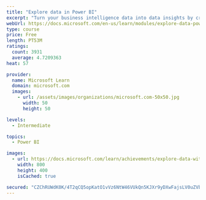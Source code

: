 ```yaml
---
title: "Explore data in Power BI"
excerpt: "Turn your business intelligence data into data insights by creating and configuring Power BI dashboards."
webUrl: https://docs.microsoft.com/en-us/learn/modules/explore-data-power-bi/
type: course
price: Free
length: PT53M
ratings:
  count: 3931
  average: 4.7209363
heat: 57

provider:
  name: Microsoft Learn
  domain: microsoft.com
  images:
    - url: /assets/images/organizations/microsoft.com-50x50.jpg
      width: 50
      height: 50

levels:
  - Intermediate

topics:
  - Power BI

images:
  - url: https://docs.microsoft.com/learn/achievements/explore-data-with-power-bi-desktop-social.png
    width: 800
    height: 400
    isCached: true

secured: "CZChRUWdK0K/4T2qCQ5opKatO1vVz6NtW46VUkQn5KJXr9yDXwFajsLV0uZVbQzPTzaTHKp0PDsI64I/A7Byk8IvvMQ3qrNlGYn/z92zfOdMlKS9FwctKW8eHuKujXt2K7LWmuP8QijrTST/Gn8Q72xsR1tEALYOvcZ70ilV/AiPCigMSsjDxfC1ULdxblvTY8s3MTrJ26oPGH56pEU3xuMkiIhmjxjL9z9JQAlavHzREkEH8zH2MkuV9u0fXY2wTdVZFcFdVLPKkyQxzIo+idCfTugjRWj36Ut72sEBi9EfP5qEAf0U9l8pkq619iS1/ytDcA7mnDPt0BMGK9A8NBg2QJ3cuRYOClBA2lDC/4x1q90RWg6ejgke94mNKb9+JJw0pUz4lDD13ro9UuIzOTl6mGXHgMdrgB/haNGvOx0=;QYQqxCajU2JmtV96UK4gow=="
---
```


